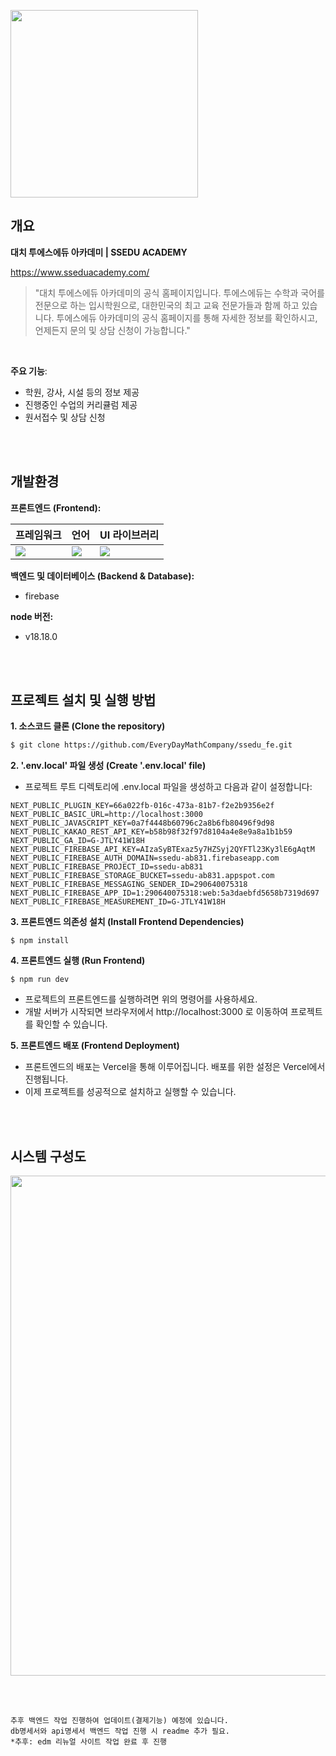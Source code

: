 <img src="https://github.com/EveryDayMathCompany/ssedu_fe/assets/100933263/1d6ba382-9c06-4160-a268-41f2f5241eb9" width='300'></img>

## 개요

**대치 투에스에듀 아카데미 | SSEDU ACADEMY**

https://www.sseduacademy.com/

> "대치 투에스에듀 아카데미의 공식 홈페이지입니다.
> 투에스에듀는 수학과 국어를 전문으로 하는 입시학원으로, 대한민국의 최고 교육 전문가들과 함께 하고 있습니다.
> 투에스에듀 아카데미의 공식 홈페이지를 통해 자세한 정보를 확인하시고, 언제든지 문의 및 상담 신청이 가능합니다."

<br/>

**주요 기능**:

- 학원, 강사, 시설 등의 정보 제공
- 진행중인 수업의 커리큘럼 제공
- 원서접수 및 상담 신청

<br/>
<br/>

## 개발환경

**프론트엔드 (Frontend):**

| **프레임워크**                                                                                             | **언어**                                                                                                       | **UI 라이브러리**                                                                                                          |
| ---------------------------------------------------------------------------------------------------------- | -------------------------------------------------------------------------------------------------------------- | -------------------------------------------------------------------------------------------------------------------------- |
| <img src="https://img.shields.io/badge/Next.js-000000?style=for-the-badge&logo=nextdotjs&logoColor=white"> | <img src="https://img.shields.io/badge/javascript-ffc700?style=for-the-badge&logo=Javascript&logoColor=white"> | <img src="https://img.shields.io/badge/styledcomponents-DB7093?style=for-the-badge&logo=styledcomponents&logoColor=white"> |

**백엔드 및 데이터베이스 (Backend & Database):**

- firebase

**node 버전:**

- v18.18.0

<br/>
<br/>

## 프로젝트 설치 및 실행 방법

**1. 소스코드 클론 (Clone the repository)**

```bash
$ git clone https://github.com/EveryDayMathCompany/ssedu_fe.git
```

**2. '.env.local' 파일 생성 (Create '.env.local' file)**

- 프로젝트 루트 디렉토리에 .env.local 파일을 생성하고 다음과 같이 설정합니다:

```
NEXT_PUBLIC_PLUGIN_KEY=66a022fb-016c-473a-81b7-f2e2b9356e2f
NEXT_PUBLIC_BASIC_URL=http://localhost:3000
NEXT_PUBLIC_JAVASCRIPT_KEY=0a7f4448b60796c2a8b6fb80496f9d98
NEXT_PUBLIC_KAKAO_REST_API_KEY=b58b98f32f97d8104a4e8e9a8a1b1b59
NEXT_PUBLIC_GA_ID=G-JTLY41W18H
NEXT_PUBLIC_FIREBASE_API_KEY=AIzaSyBTExaz5y7HZSyj2QYFTl23Ky3lE6gAqtM
NEXT_PUBLIC_FIREBASE_AUTH_DOMAIN=ssedu-ab831.firebaseapp.com
NEXT_PUBLIC_FIREBASE_PROJECT_ID=ssedu-ab831
NEXT_PUBLIC_FIREBASE_STORAGE_BUCKET=ssedu-ab831.appspot.com
NEXT_PUBLIC_FIREBASE_MESSAGING_SENDER_ID=290640075318
NEXT_PUBLIC_FIREBASE_APP_ID=1:290640075318:web:5a3daebfd5658b7319d697
NEXT_PUBLIC_FIREBASE_MEASUREMENT_ID=G-JTLY41W18H
```

**3. 프론트엔드 의존성 설치 (Install Frontend Dependencies)**

```
$ npm install
```

**4. 프론트엔드 실행 (Run Frontend)**

```
$ npm run dev
```

- 프로젝트의 프론트엔드를 실행하려면 위의 명령어를 사용하세요.
- 개발 서버가 시작되면 브라우저에서 http://localhost:3000 로 이동하여 프로젝트를 확인할 수 있습니다.

**5. 프론트엔드 배포 (Frontend Deployment)**

- 프론트엔드의 배포는 Vercel을 통해 이루어집니다. 배포를 위한 설정은 Vercel에서 진행됩니다.
- 이제 프로젝트를 성공적으로 설치하고 실행할 수 있습니다.

<br/>
<br/>

## 시스템 구성도

<img src="https://github.com/EveryDayMathCompany/ssedu_fe/assets/100933263/1c824700-3800-4b32-a219-764ab10dc10a" width='800'></img>

<br/>
<br/>

```
추후 백엔드 작업 진행하여 업데이트(결제기능) 예정에 있습니다.
db명세서와 api명세서 백엔드 작업 진행 시 readme 추가 필요.
*추후: edm 리뉴얼 사이트 작업 완료 후 진행
```
